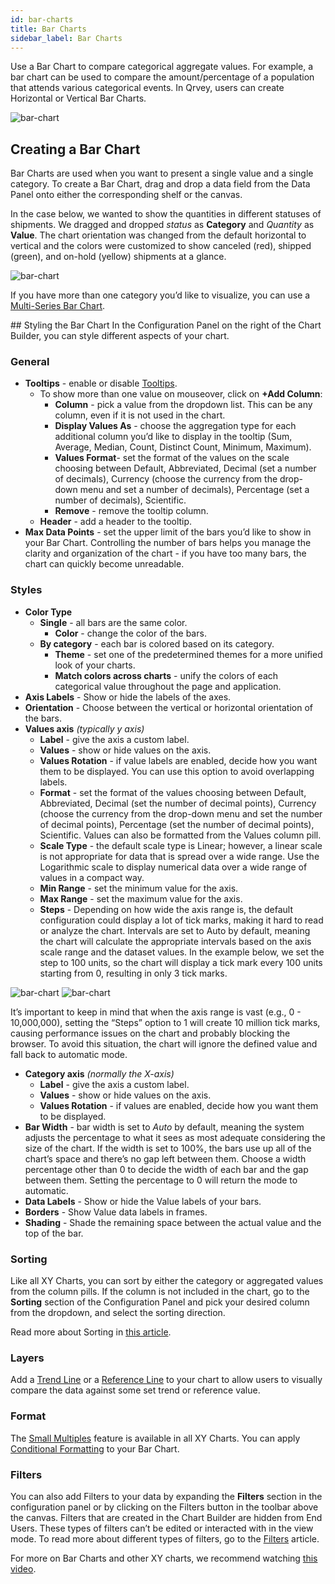 ```yaml
---
id: bar-charts
title: Bar Charts
sidebar_label: Bar Charts
---
```


<div style={{textAlign: "justify"}}>

Use a Bar Chart to compare categorical aggregate values. For example, a bar chart can be used to compare the amount/percentage of a population that attends various categorical events. In Qrvey, users can create Horizontal or Vertical Bar Charts. 

![bar-chart](https://s3.amazonaws.com/cdn.qrvey.com/documentation_assets/ui-docs/dataviews/chart-types-all/Bar/bar.png#thumbnail)


## Creating a Bar Chart
Bar Charts are used when you want to present a single value and a single category. 
To create a Bar Chart, drag and drop a data field from the Data Panel onto either the corresponding shelf or the canvas. 

In the case below, we wanted to show the quantities in different statuses of shipments. 
We dragged and dropped *status* as **Category** and *Quantity* as **Value**. The chart orientation was changed from the default horizontal to vertical and the colors were customized to show canceled (red), shipped (green), and on-hold (yellow) shipments at a glance.

![bar-chart](https://s3.amazonaws.com/cdn.qrvey.com/documentation_assets/ui-docs/dataviews/chart-types-all/Bar/create.gif#thumbnail)


If you have more than one category you’d like to visualize, you can use a <a href="" target="_blank">Multi-Series Bar Chart</a>.


## Styling the Bar Chart
In the Configuration Panel on the right of the Chart Builder, you can style different aspects of your chart.

### General
* **Tooltips** - enable or disable <a href="" target="_blank">Tooltips</a>. 
    * To show more than one value on mouseover, click on **+Add Column**:
        * **Column** - pick a value from the dropdown list. This can be any column, even if it is not used in the chart.
        * **Display Values As** - choose the aggregation type for each additional column you’d like to display in the tooltip (Sum, Average, Median, Count, Distinct Count, Minimum, Maximum).
        * **Values Format**- set the format of the values on the scale choosing between Default, Abbreviated, Decimal (set a number of decimals), Currency (choose the currency from the drop-down menu and set a number of decimals), Percentage (set a number of decimals), Scientific.
        * **Remove** - remove the tooltip column.
    * **Header** - add a header to the tooltip. 
* **Max Data Points** - set the upper limit of the bars you’d like to show in your Bar Chart. Controlling the number of bars helps you manage the clarity and organization of the chart - if you have too many bars, the chart can quickly become unreadable.


### Styles
* **Color Type** 
    * **Single** - all bars are the same color.  
        * **Color** - change the color of the bars. 
    * **By category** - each bar is colored based on its category.
        * **Theme** - set one of the predetermined themes for a more unified look of your charts.
        * **Match colors across charts** - unify the colors of each categorical value throughout the page and application.
* **Axis Labels** - Show or hide the labels of the axes.
* **Orientation** - Choose between the vertical or horizontal orientation of the bars.  
* **Values axis** *(typically y axis)*
    * **Label** - give the axis a custom label.
    * **Values** - show or hide values on the axis.
    * **Values Rotation** - if value labels are enabled, decide how you want them to be displayed. You can use this option to avoid overlapping labels.
    * **Format** - set the format of the values choosing between Default, Abbreviated, Decimal (set the number of decimal points), Currency (choose the currency from the drop-down menu and set the number of decimal points), Percentage (set the number of decimal points), Scientific. Values can also be formatted from the Values column pill. 
    * **Scale Type** - the default scale type is Linear; however, a linear scale is not appropriate for data that is spread over a wide range. Use the Logarithmic scale to display numerical data over a wide range of values in a compact way.
    * **Min Range** - set the minimum value for the axis.
    * **Max Range** - set the maximum value for the axis.
    * **Steps** - Depending on how wide the axis range is, the default configuration could display a lot of tick marks, making it hard to read or analyze the chart. Intervals are set to Auto by default, meaning the chart will calculate the appropriate intervals based on the axis scale range and the dataset values. In the example below, we set the step to 100 units, so the chart will display a tick mark every 100 units starting from 0, resulting in only 3 tick marks.

![bar-chart](https://s3.amazonaws.com/cdn.qrvey.com/documentation_assets/ui-docs/dataviews/chart-types-all/Bar/steps1.png#thumbnail)
![bar-chart](https://s3.amazonaws.com/cdn.qrvey.com/documentation_assets/ui-docs/dataviews/chart-types-all/Bar/steps.png#thumbnail)

It’s important to keep in mind that when the axis range is vast (e.g., 0 - 10,000,000), setting the “Steps” option to 1 will create 10 million tick marks, causing performance issues on the chart and probably blocking the browser. To avoid this situation, the chart will ignore the defined value and fall back to automatic mode.<br>

* **Category axis**  *(normally the X-axis)*    
    * **Label** - give the axis a custom label.
    * **Values** - show or hide values on the axis.
    * **Values Rotation** - if values are enabled, decide how you want them to be displayed.
* **Bar Width** - bar width is set to *Auto* by default, meaning the system adjusts the percentage to what it sees as most adequate considering the size of the chart. If the width is set to 100%, the bars use up all of the chart’s space and there’s no gap left between them. Choose a width percentage other than 0 to decide the width of each bar and the gap between them. Setting the percentage to 0 will return the mode to automatic.
* **Data Labels** - Show or hide the Value labels of your bars.
* **Borders** - Show Value data labels in frames.
* **Shading** - Shade the remaining space between the actual value and the top of the bar.

### Sorting
Like all XY Charts, you can sort by either the category or aggregated values from the column pills. If the column is not included in the chart, go to the **Sorting** section of the Configuration Panel and pick your desired column from the dropdown, and select the sorting direction.

Read more about Sorting in <a href="" target="_blank">this article</a>.  

### Layers
Add a <a href="" target="_blank">Trend Line</a> or a <a href="" target="_blank">Reference Line</a> to your chart to allow users to visually compare the data against some set trend or reference value.

### Format 
The <a href="" target="_blank">Small Multiples</a> feature is available in all XY Charts.
You can apply <a href="" target="_blank">Conditional Formatting</a> to your Bar Chart.

### Filters
You can also add Filters to your data by expanding the **Filters** section in the configuration panel or by clicking on the Filters button in the toolbar above the canvas. 
Filters that are created in the Chart Builder are hidden from End Users. These types of filters can’t be edited or interacted with in the view mode. To read more about different types of filters, go to the <a href="" target="_blank">Filters</a> article. 


For more on Bar Charts and other XY charts, we recommend watching <a href="" target="_blank">this video</a>.



</div>